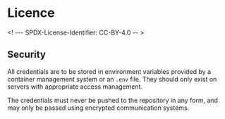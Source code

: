 # Licence

<! --- SPDX-License-Identifier: CC-BY-4.0  -- >

## Security

All credentials are to be stored in environment variables provided by a container management system or an `.env` file. They should only exist on servers with appropriate access management.

The credentials must never be pushed to the repository in any form, and may only be passed using encrypted communication systems.
